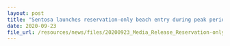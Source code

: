```yaml
---
layout: post
title: "Sentosa launches reservation-only beach entry during peak periods for enhanced guest experience and safety"
date: 2020-09-23
file_url: /resources/news/files/20200923_Media_Release_Reservation-only_Beach_Entry.pdf
---
```

